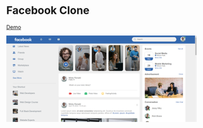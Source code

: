 # Facebook Clone
[Demo](https://ummahanakcanfacebookclone.netlify.app/)

![image](images/facebookclone.png)
